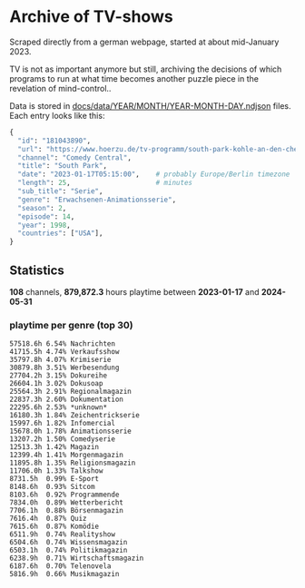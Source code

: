 # Archive of TV-shows

Scraped directly from a german webpage, started at about mid-January 2023.

TV is not as important anymore but still, archiving the decisions of which programs to run at what time
becomes another puzzle piece in the revelation of mind-control.. 

Data is stored in [docs/data/YEAR/MONTH/YEAR-MONTH-DAY.ndjson](docs/data/) files. 
Each entry looks like this:

```python
{
  "id": "181043890", 
  "url": "https://www.hoerzu.de/tv-programm/south-park-kohle-an-den-chefkoch/bid_181043890/", 
  "channel": "Comedy Central", 
  "title": "South Park", 
  "date": "2023-01-17T05:15:00",    # probably Europe/Berlin timezone 
  "length": 25,                     # minutes 
  "sub_title": "Serie", 
  "genre": "Erwachsenen-Animationsserie", 
  "season": 2, 
  "episode": 14, 
  "year": 1998, 
  "countries": ["USA"],
}
```

## Statistics

**108** channels, **879,872.3** hours playtime between **2023-01-17** and **2024-05-31**


### playtime per genre (top 30)

    57518.6h 6.54% Nachrichten
    41715.5h 4.74% Verkaufsshow
    35797.8h 4.07% Krimiserie
    30879.8h 3.51% Werbesendung
    27704.2h 3.15% Dokureihe
    26604.1h 3.02% Dokusoap
    25564.3h 2.91% Regionalmagazin
    22837.3h 2.60% Dokumentation
    22295.6h 2.53% *unknown*
    16180.3h 1.84% Zeichentrickserie
    15997.6h 1.82% Infomercial
    15678.0h 1.78% Animationsserie
    13207.2h 1.50% Comedyserie
    12513.3h 1.42% Magazin
    12399.4h 1.41% Morgenmagazin
    11895.8h 1.35% Religionsmagazin
    11706.0h 1.33% Talkshow
    8731.5h  0.99% E-Sport
    8148.6h  0.93% Sitcom
    8103.6h  0.92% Programmende
    7834.0h  0.89% Wetterbericht
    7706.1h  0.88% Börsenmagazin
    7616.4h  0.87% Quiz
    7615.6h  0.87% Komödie
    6511.9h  0.74% Realityshow
    6504.6h  0.74% Wissensmagazin
    6503.1h  0.74% Politikmagazin
    6238.9h  0.71% Wirtschaftsmagazin
    6187.6h  0.70% Telenovela
    5816.9h  0.66% Musikmagazin
